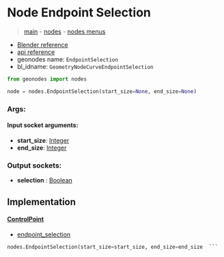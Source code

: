 # Node Endpoint Selection

> [main](../structure.md) - [nodes](nodes.md) - [nodes menus](nodes_menus.md)

- [Blender reference](https://docs.blender.org/manual/en/latest/modeling/geometry_nodes/curve/endpoint_selection.html)
- [api reference](https://docs.blender.org/api/current/bpy.types.GeometryNodeCurveEndpointSelection.html)
- geonodes name: `EndpointSelection`
- bl_idname: `GeometryNodeCurveEndpointSelection`

```python
from geonodes import nodes

node = nodes.EndpointSelection(start_size=None, end_size=None)
```

### Args:

#### Input socket arguments:

- **start_size**: [Integer](Integer.md)
- **end_size**: [Integer](Integer.md)

### Output sockets:

- **selection** : [Boolean](Boolean.md)

## Implementation

#### [ControlPoint](ControlPoint.md)

 - [endpoint_selection](ControlPoint.md#endpoint_selection)
  ```python
  nodes.EndpointSelection(start_size=start_size, end_size=end_size  ```

